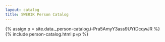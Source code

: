 ```yaml
---
layout: catalog
title: SWERIK Person Catalog
---
```

{% assign p = site.data._person-catalog.i-Pra5AmyY3ass9UYtDcqwJR %}
{% include person-catalog.html p=p %}

